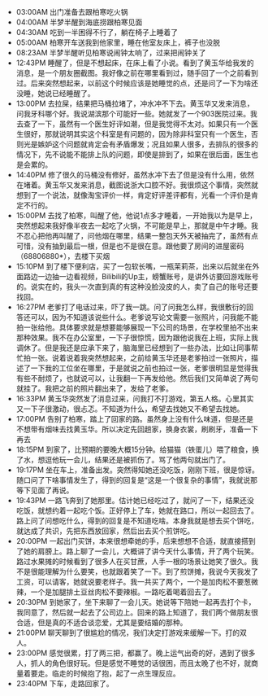 - 03:00AM 出门准备去跟柏寒吃火锅
- 04:00AM 半梦半醒到海底捞跟柏寒见面
- 04:30AM 吃到一半困得不行了，躺在椅子上睡着了
- 05:00AM 柏寒开车送我到他家里，睡在他室友床上，裤子也没脱
- 08:23AM 半梦半醒听见柏寒说闹钟太响了，过来把闹钟关了
- 12:43PM 睡醒了，但是不想起床，在床上看了小说。看到了黄玉华给我发的消息，是一个朋友圈截图。我好像之前在哪里看到过，随手回了一个之前看到过。后来突然想起来，以前这个时候应该是她睡觉的点，还是问了一下为啥还没睡，她说已经睡醒了。
- 13:00PM 去拉屎，结果把马桶拉堵了，冲水冲不下去。黄玉华又发来消息，问我牙科哪个好。我说湖滨那个可能好一些。她就发了一个903医院过来。我去查了一下，虽然有一个医生好评如潮，但是我觉得不太对。如果只有一个医生很好，那就说明其实这个科室是有问题的，因为除非科室只有一个医生，否则光是嫉妒这个问题就肯定会有矛盾爆发；况且如果人很多，去排队的很多的情况下，先不说能不能排上队的问题，即使是排到了，如果在很后面，医生也是会累的。
- 14:40PM 修了很久的马桶没有修好，虽然水冲下去了但是没有什么用，依然在堵着。黄玉华又发来消息，截图说浙大口腔不好。我很烦这个事情，突然就想到了一个说法，就像淘宝评价一样，肯定好评差评都有，光看一个评价是肯定不行的。
- 15:00PM 去找了柏寒，叫醒了他，他说1点多才睡着，一开始我以为是早上，突然想起来我好像半夜去一起吃了火锅，不可能是早上，那就是中午才睡。我不忍心把他再叫醒了，问他烟在哪里，结果一整包天外天被抽完了，虽然有点可惜，没有抽到最后一根，但是也不是很在意。跟他要了房间的进屋密码（68806880*），去楼下买烟
- 15:10PM 到了楼下便利店，买了一包软长嘴，一瓶茉莉茶，出来以后就坐在外面路边一边抽一边看视频，Bilibili的Up主，螃蟹账号，是讲外访要回游戏账号的。说实在的，我头一次直到真的有这种没脸没皮的人，卖了自己的账号还要找回。
- 16:27PM 老爹打了电话过来，吓了我一跳。问了问我怎么样，我很敷衍的回答还可以，因为不知道该说些什么。老爹说写论文需要一张照片，问我能不能拍一张给他。具体要求就是想要能够展现一下公司的场景，在学校里拍不出来那种效果。我不在办公室里，一下子很惊慌，因为跟他说我在上班，实际上我调休了。但是我还是应承下来了，脑海里已经想到了一些办法，比如让同事帮忙拍一张。说着说着我突然想起来，之前给黄玉华还是老爹拍过一张照片，描述了一下我的工位坐在哪里，于是就说之前也拍过一张，老爹很明显是觉得我有些不耐烦了，也就说可以，让我翻一下再发给他。然后我们又简单说了两句就挂了。我把之前的照片翻出来了，发给了老爹。
- 16:33PM 黄玉华突然发了消息过来，问我打不打游戏，第五人格。心里其实又一下子很激动，很忐忑。不知道为什么，希望去找她又不希望去找她。
- 17:00PM 告别了柏寒，踏上了回家的路。虽然身上没有什么味道，但是还是不想带有烟味去找黄玉华。所以决定先回趟家，换身衣裳，刷刷牙，准备一下再去
- 18:15PM 到家了，比预期的要晚大概15分钟。给猫猫（铁蛋儿）喂了粮食，换了水，想逗他玩一会儿，结果还是被抓伤了。骂了他两句就出门了。
- 19:17PM 坐在车上，准备出发。突然得知她还没吃饭，刚刚下班，很是惊讶。随口问了下啥事情发生了，得到的回复是“这是一个很复杂的事情”，我就说那等下见面了再说。
- 19:43PM 一路飞奔到了她那里。估计她已经吃过了，就问了一下，结果还没吃饭，就想约着一起吃个饭。正好停上了车，她就在路口，所以一起回去了。路上问了问想吃什么，得到的回复是不知道吃啥。本身我就是想去买个饼吃，就达成了共识，先把东西放回家，然后出去买个煎饼吃。
- 20:00PM 一起出门买饼，本来很想牵她的手，后来想想不合适，就直接搭到了她的肩膀上。路上聊了一会儿，大概讲了讲今天什么事情，开了两个玩笑。路过水果摊的时候看到了很多人在买甘蔗，人手一根的场景让她笑了很久。我不是很能理解为什么要笑，也就跟着笑了一下。到了煎饼摊，我说今天我发了工资，可以请客，她就说要老样子。我一共买了两个，一个是加肉松不要葱微辣，一个是加腿排土豆丝肉松不要辣椒。一路吃着喝着回去了。
- 20:30PM 到她家了，坐下来聊了一会儿天。她说等下陪她一起再去打个卡，我同意了，然后就一起去了公司边上。回来的路上知道了，我们两个做朋友很合适，但是真的不适合谈恋爱，尤其是要结婚的那种。
- 21:00PM 聊天聊到了很尴尬的情况，我们决定打游戏来缓解一下。打的双人。
- 23:00PM 感觉很累，打了两三把，都赢了。晚上运气出奇的好，遇到了很多人，抓人的角色很好玩。但是感觉不睡觉的话很困，而且太晚了也不好，就商量着要走。临走的时候抱了抱，起了一点生理反应。
- 23:40PM 下车，走路回家了。